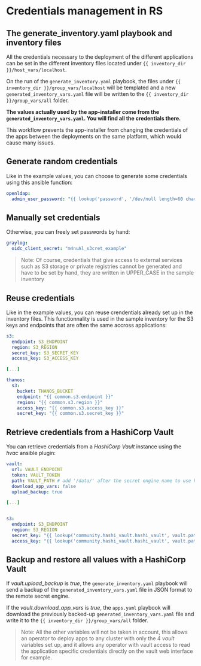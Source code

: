 # Credentials management in RS

## The generate_inventory.yaml playbook and inventory files

All the credentials necessary to the deployment of the different applications can be set in the different inventory files located under `{{ inventory_dir }}/host_vars/localhost`.

On the run of the `generate_inventory.yaml` playbook, the files under `{{ inventory_dir }}/group_vars/localhost` will be templated and a new `generated_inventory_vars.yaml` file will be written to the `{{ inventory_dir }}/group_vars/all` folder. 

**The values actually used by the app-installer come from the `generated_inventory_vars.yaml`. You will find all the credentials there.**

This workflow prevents the app-installer from changing the credentials of the apps between the deployments on the same platform, which would cause many issues.

## Generate random credentials

Like in the example values, you can choose to generate some credentials using this ansible function:
```yaml
openldap:
  admin_user_password: "{{ lookup('password', '/dev/null length=60 chars=ascii_letters') }}"
```

## Manually set credentials

Otherwise, you can freely set passwords by hand:
```yaml
graylog:
  oidc_client_secret: "m4nuAl_s3cret_example"
```

> Note: Of course, credentials that give access to external services such as S3 storage or private registries cannot be generated and have to be set by hand, they are written in UPPER_CASE in the sample inventory

## Reuse credentials

Like in the example values, you can reuse crendentials already set up in the inventory files. This functionnality is used in the sample inventory for the S3 keys and endpoints that are often the same accross applications:
```yaml
s3:
  endpoint: S3_ENDPOINT
  region: S3_REGION
  secret_key: S3_SECRET_KEY
  access_key: S3_ACCESS_KEY

[...]

thanos:
  s3:
    bucket: THANOS_BUCKET
    endpoint: "{{ common.s3.endpoint }}"
    region: "{{ common.s3.region }}"
    access_key: "{{ common.s3.access_key }}"
    secret_key: "{{ common.s3.secret_key }}"
```


## Retrieve credentials from a HashiCorp Vault

You can retrieve credentials from a *HashiCorp Vault* instance using the *hvac* ansible plugin:

```yaml
vault:
  url: VAULT_ENDPOINT
  token: VAULT_TOKEN
  path: VAULT_PATH # add '/data/' after the secret engine name to use kv version 2
  download_app_vars: false
  upload_backup: true

[...]


s3:
  endpoint: S3_ENDPOINT
  region: S3_REGION
  secret_key: "{{ lookup('community.hashi_vault.hashi_vault', vault.path + 'SECRET_NAME', token=vault.token, url=vault.url)['KEY_IN_SECRET'] }}"
  access_key: "{{ lookup('community.hashi_vault.hashi_vault', vault.path + 'SECRET_NAME', token=vault.token, url=vault.url)['KEY_IN_SECRET'] }}"
```


## Backup and restore all values with a HashiCorp Vault

If *vault.upload_backup* is *true*, the `generate_inventory.yaml` playbook will send a backup of the `generated_inventory_vars.yaml` file in JSON format to the remote secret engine.

If the *vault.download_app_vars* is *true*, the `apps.yaml` playbook will download the previously backed-up `generated_inventory_vars.yaml` file and write it to the `{{ inventory_dir }}/group_vars/all` folder.

> Note: All the other variables will not be taken in account, this allows an operator to deploy apps to any cluster with only the 4 *vault* variables set up, and it allows any operator with vault access to read the application specific credentials directly on the vault web interface for example.
